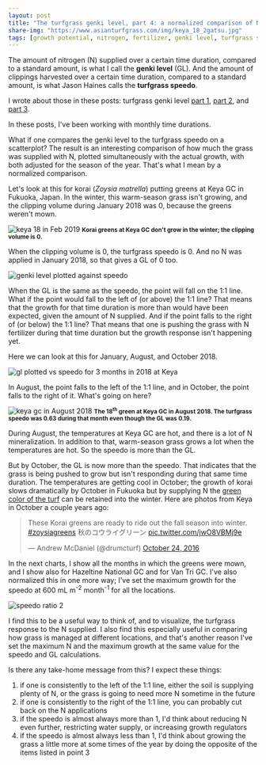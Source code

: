 ```yaml
---
layout: post
title: "The turfgrass genki level, part 4: a normalized comparison of N fertilizer to growth rate"
share-img: "https://www.asianturfgrass.com/img/keya_18_2gatsu.jpg"
tags: [growth potential, nitrogen, fertilizer, genki level, turfgrass speedo]
---
```


The amount of nitrogen (N) supplied over a certain time duration, compared to a standard amount, is what I call the **genki level** (GL). And the amount of clippings harvested over a certain time duration, compared to a standard amount, is what Jason Haines calls the **turfgrass speedo**. 

I wrote about those in these posts: turfgrass genki level [part 1](https://www.asianturfgrass.com/2019-02-03-the-turfgrass-genki-level-part1/), [part 2](https://www.asianturfgrass.com/2019-02-03-the-turfgrass-genki-level-part2/), and [part 3](https://www.asianturfgrass.com/2019-02-10-the-turfgrass-genki-level-part3/).

In these posts, I've been working with monthly time durations.

What if one compares the genki level to the turfgrass speedo on a scatterplot? The result is an interesting comparison of how much the grass was supplied with N, plotted simultaneously with the actual growth, with both adjusted for the season of the year. That's what I mean by a normalized comparison. 

Let's look at this for korai (*Zoysia matrella*) putting greens at Keya GC in Fukuoka, Japan. In the winter, this warm-season grass isn't growing, and the clipping volume during January 2018 was 0, because the greens weren't mown.

![keya 18 in Feb 2019](/img/keya_18_2gatsu.jpg)
<small><strong>Korai greens at Keya GC don't grow in the winter; the clipping volume is 0.</strong></small>

When the clipping volume is 0, the turfgrass speedo is 0. And no N was applied in January 2018, so that gives a GL of 0 too. 

![genki level plotted against speedo](/img/keya_ratio_jan.png)

When the GL is the same as the speedo, the point will fall on the 1:1 line. What if the point would fall to the left of (or above) the 1:1 line? That means that the growth for that time duration is more than would have been expected, given the amount of N supplied. And if the point falls to the right of (or below) the 1:1 line? That means that one is pushing the grass with N fertilizer during that time duration but the growth response isn't happening yet.

Here we can look at this for January, August, and October 2018.

![gl plotted vs speedo for 3 months in 2018 at Keya](/img/keya_ratio_aug.png)

In August, the point falls to the left of the 1:1 line, and in October, the point falls to the right of it. What's going on here?

![keya gc in August 2018](/img/keya_18_sunrise.jpg)
<small><strong>The 18<sup>th</sup> green at Keya GC in August 2018. The turfgrass speedo was 0.63 during that month even though the GL was 0.19.</strong></small>

During August, the temperatures at Keya GC are hot, and there is a lot of N mineralization. In addition to that, warm-season grass grows a lot when the temperatures are hot. So the speedo is more than the GL. 

But by October, the GL is now more than the speedo. That indicates that the grass is being pushed to grow but isn't responding during that same time duration. The temperatures are getting cool in October; the growth of korai slows dramatically by October in Fukuoka but by supplying N the [green color of the turf](https://twitter.com/drumcturf/status/790395640932995073) can be retained into the winter. Here are photos from Keya in October a couple years ago:

<blockquote class="twitter-tweet" data-lang="en"><p lang="ja" dir="ltr">These Korai greens are ready to ride out the fall season into winter. <a href="https://twitter.com/hashtag/zoysiagreens?src=hash&amp;ref_src=twsrc%5Etfw">#zoysiagreens</a> 秋のコウライグリーン <a href="https://t.co/jwO8VBMj9e">pic.twitter.com/jwO8VBMj9e</a></p>&mdash; Andrew McDaniel (@drumcturf) <a href="https://twitter.com/drumcturf/status/790395640932995073?ref_src=twsrc%5Etfw">October 24, 2016</a></blockquote>
<script async src="https://platform.twitter.com/widgets.js" charset="utf-8"></script>

In the next charts, I show all the months in which the greens were mown, and I show also for Hazeltine National GC and for Van Tri GC. I've also normalized this in one more way; I've set the maximum growth for the speedo at 600 mL m<sup>-2</sup> month<sup>-1</sup> for all the locations. 

![speedo ratio 2](/img/speedo_ratio2.png)

I find this to be a useful way to think of, and to visualize, the turfgrass response to the N supplied. I also find this especially useful in comparing how grass is managed at different locations, and that's another reason I've set the maximum N and the maximum growth at the same value for the speedo and GL calculations.

Is there any take-home message from this? I expect these things:

1. if one is consistently to the left of the 1:1 line, either the soil is supplying plenty of N, or the grass is going to need more N sometime in the future
2. if one is consistently to the right of the 1:1 line, you can probably cut back on the N applications
3. if the speedo is almost always more than 1, I'd think about reducing N even further, restricting water supply, or increasing growth regulators
4. if the speedo is almost always less than 1, I'd think about growing the grass a little more at some times of the year by doing the opposite of the items listed in point 3

